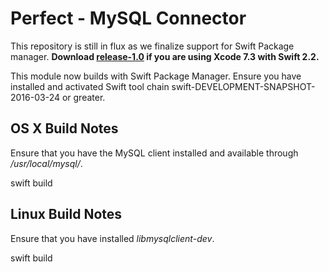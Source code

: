 # Perfect - MySQL Connector

This repository is still in flux as we finalize support for Swift Package manager.
**Download [release-1.0](https://github.com/PerfectlySoft/Perfect/releases/tag/v1.0.0) if you are using Xcode 7.3 with Swift 2.2.**

This module now builds with Swift Package Manager.
Ensure you have installed and activated Swift tool chain swift-DEVELOPMENT-SNAPSHOT-2016-03-24 or greater.

## OS X Build Notes
Ensure that you have the MySQL client installed and available through */usr/local/mysql/*.

swift build

## Linux Build Notes

Ensure that you have installed *libmysqlclient-dev*.

swift build
